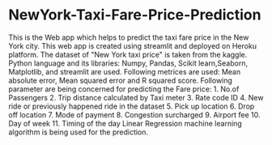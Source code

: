 # NewYork-Taxi-Fare-Price-Prediction
This is the Web app which helps to predict the taxi fare price in the New York city.
This web app is created using streamlit and deployed on Heroku platform.
The dataset of "New York taxi price" is taken from the kaggle.
Python language and its libraries: Numpy, Pandas, Scikit learn,Seaborn, Matplotlib, and streamlit are used.
Following metrices are used: Mean absolute error, Mean squared error and R squared score.
Following parameter are being concerned for predicting the Fare price: 
      1. No.of Passengers
      2. Trip distance calculated by Taxi meter
      3. Rate code ID 
      4. New ride or previously happened ride in the dataset
      5. Pick up location
      6. Drop off location
      7. Mode of payment
      8. Congestion surcharged
      9. Airport fee
      10. Day of week
      11. Timing of the day
 Linear Regression machine learning algorithm is being used for the prediction.
